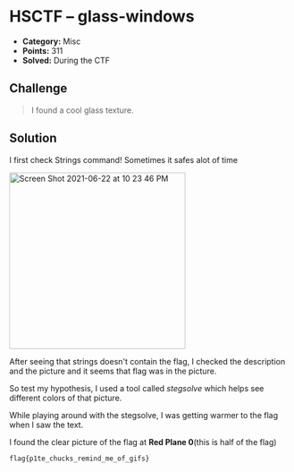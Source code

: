 # HSCTF – glass-windows

* **Category:** Misc
* **Points:** 311
* **Solved:** During the CTF

## Challenge

> I found a cool glass texture.
> 
## Solution
I first check Strings command! Sometimes it safes alot of time

<img width="315" alt="Screen Shot 2021-06-22 at 10 23 46 PM" src="https://user-images.githubusercontent.com/74195947/123030490-84264880-d3a8-11eb-8b66-747ec00f770f.png">

After seeing that strings doesn't contain the flag, I checked the description and the picture and it seems that flag was in the picture.

So test my hypothesis, I used a tool called *stegsolve* which helps see different colors of that picture.

While playing around with the stegsolve, I was getting warmer to the flag when I saw the text.

I found the clear picture of the flag at **Red Plane 0**(this is half of the flag)


`flag{p1te_chucks_remind_me_of_gifs}`
